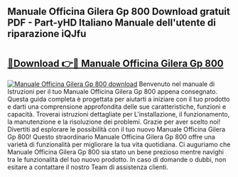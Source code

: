## Manuale Officina Gilera Gp 800 Download gratuit PDF - Part-yHD Italiano Manuale dell'utente di riparazione iQJfu

# <h2><a href="http://df9fi4.blite.top/?on=Manuale+Officina+Gilera+Gp+800">🔗Download 👉🔴 Manuale Officina Gilera Gp 800</a></h2>

[![Manuale Officina Gilera Gp 800 download](https://i.imgur.com/lujVjoI.png)](http://df9fi4.blite.top/?on=Manuale+Officina+Gilera+Gp+800)
Benvenuto nel manuale di Istruzioni per il tuo Manuale Officina Gilera Gp 800 appena consegnato. Questa guida completa è progettata per aiutarti a iniziare con il tuo prodotto e darti una comprensione approfondita delle sue caratteristiche, funzioni e capacità. Troverai istruzioni dettagliate per L'installazione, il funzionamento, la manutenzione e la risoluzione dei problemi. Grazie per aver scelto noi! Divertiti ad esplorare le possibilità con il tuo nuovo Manuale Officina Gilera Gp 800! Questo straordinario Manuale Officina Gilera Gp 800 offre una varietà di funzionalità per migliorare la tua vita quotidiana. Ci auguriamo che Manuale Officina Gilera Gp 800 sia stato un bene prezioso mentre navighi tra le funzionalità del tuo nuovo prodotto. In caso di domande o dubbi, non esitare a contattare il nostro Team di assistenza clienti.
